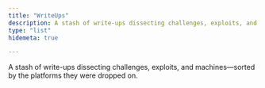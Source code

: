 ```yaml
---
title: "WriteUps"
description: A stash of write-ups dissecting challenges, exploits, and machines—sorted by the platforms they were dropped on.
type: "list"
hidemeta: true

---
```

A stash of write-ups dissecting challenges, exploits, and machines—sorted by the platforms they were dropped on.